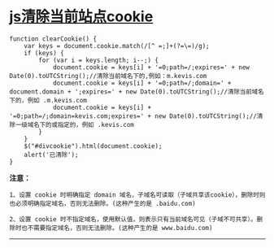 # [js清除当前站点cookie](https://blog.csdn.net/shua67/article/details/81535883)

    function clearCookie() {            
        var keys = document.cookie.match(/[^ =;]+(?=\=)/g);
        if (keys) {
            for (var i = keys.length; i--;) {
                document.cookie = keys[i] + '=0;path=/;expires=' + new Date(0).toUTCString();//清除当前域名下的,例如：m.kevis.com
                document.cookie = keys[i] + '=0;path=/;domain=' + document.domain + ';expires=' + new Date(0).toUTCString();//清除当前域名下的，例如 .m.kevis.com
                document.cookie = keys[i] + '=0;path=/;domain=kevis.com;expires=' + new Date(0).toUTCString();//清除一级域名下的或指定的，例如 .kevis.com
            }
        }
        $("#divcookie").html(document.cookie);
        alert('已清除');
    }

**注意：**

    1、设置 cookie 时明确指定 domain 域名，子域名可读取（子域共享该cookie），删除时则也必须明确指定域名，否则无法删除。(这种产生的是 .baidu.com)
    
    2、设置 cookie 时不指定域名，使用默认值，则表示只有当前域名可见（子域不可共享）。删除时也不需要指定域名，否则无法删除。(这种产生的是 www.baidu.com)

---------------------------------------